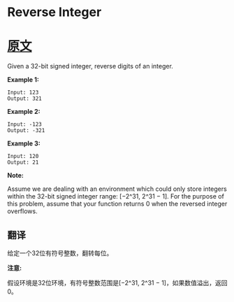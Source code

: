 
# Reverse Integer

# [原文](https://leetcode.com/problems/reverse-integer/)

Given a 32-bit signed integer, reverse digits of an integer.

**Example 1:**

```text
Input: 123
Output: 321
```

**Example 2:**

```text
Input: -123
Output: -321
```

**Example 3:**

``` text
Input: 120
Output: 21
```

**Note:**

Assume we are dealing with an environment which could only store integers within the 32-bit signed integer range: [−2^31,  2^31 − 1]. For the purpose of this problem, assume that your function returns 0 when the reversed integer overflows.

## 翻译

给定一个32位有符号整数，翻转每位。

**注意:**

假设环境是32位环境，有符号整数范围是[−2^31,  2^31 − 1]，如果数值溢出，返回0。
